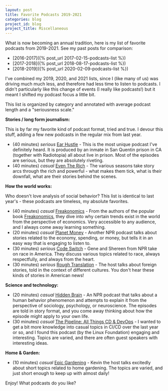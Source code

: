 ```yaml
---
layout: post
title: Favorite Podcasts 2019-2021
categories: blog
project_id: blog
project_title: Miscellaneous
---
```


What is now becoming an annual tradition, here is my list of favorite podcasts from 2019-2021. See my past posts for comparison:

* [2016-2017]({% post_url 2017-02-15-podcasts-list %})
* [2017-2018]({% post_url 2018-08-17-podcasts-list %})
* [2018-2019]({% post_url 2020-02-09-podcasts-list %})

I've combined my 2019, 2020, and 2021 lists, since I (like many of us) was driving much much less, and therefore had less time to listen to podcasts. I didn't particularly like this change of events (I really like podcasts!) but it meant I shifted my podcast focus a little bit.

This list is organized by category and annotated with average podcast length and a "seriousness scale."

<!-- more -->

**Stories / long form journalism:**

This is by far my favorite kind of podcast format, tried and true. I devour this stuff, adding a few new podcasts in the regular mix from last year.

* (40 minutes) _serious_ [Ear Hustle](https://www.earhustlesq.com/) - This is the most unique podcast I've definitely heard. It is produced by an inmate in San Quentin prison in CA (together with Radiotopia) all about live in prison. Most of the episodes are serious, but they are absolutely riveting.
* (40 minutes) _casual_ [Even The Rich](https://wondery.com/shows/even-the-rich/) - The various seasons take story arcs through the rich and powerful - what makes them tick, what is their downfall, what are their stories behind the scenes.

**How the world works:**

Who doesn't love analysis of social behavior? This list is identical to last year's - these podcasts are timeless, my absolute favorites.

* (40 minutes) _casual_ [Freakonomics](http://freakonomics.com/hours/) - From the authors of the popular book [Freakonomics](http://amzn.to/2kAaLr9), they dive into why certain trends exist in the world from the perspective of economics. Very accessible to any audience, and I always come away learning something.
* (20 minutes) _casual_ [Planet Money](http://www.npr.org/podcasts/510289/planet-money) - Another NPR podcast talks about stories related to the economy, spending, or money, but tells it in an easy way that is engaging to listen to.
* (30 minutes) _serious_ [Code Switch](https://www.npr.org/sections/codeswitch/) - Gene and Shereen from NPR take on race in America. They discuss various topics related to race, always respectfully, and always from the heart.
* (30 minutes) _serious_ [Rough Translation](https://www.npr.org/podcasts/510324/rough-translation) - The host talks about foreign stories, told in the context of different cultures. You don't hear these kinds of stories in American news!

**Science and technology:**

* (20 minutes) _casual_ [Hidden Brain](http://www.npr.org/podcasts/510308/hidden-brain) - An NPR podcast that talks about a human behavior phenomenon and attempts to explain it from the perspective of sociology, psychology, or neuroscience. The episodes are told in story format, and you come away thinking about how the episode might apply to your own life.
* (30 minutes) _casual_ [The Pipeline: All Things CD & DevOps](https://cd.foundation/podcast/) - I wanted to get a bit more knowledge into casual topics in CI/CD over the last year or so, and I found this podcast (by the Linux Foundation) engaging and interesting. Topics are varied, and there are often guest speakers with interesting ideas.

**Home & Garden:**

* (10 minutes) _casual_ [Epic Gardening](https://www.epicgardening.com/podcast/) - Kevin the host talks excitedly about short topics related to home gardening. The topics are varied, and just short enough to keep up with almost daily!

Enjoy! What podcasts do you like?

